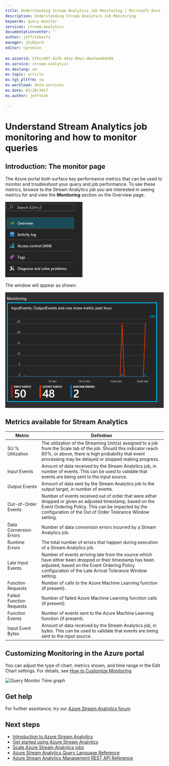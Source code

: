 ```yaml
---
title: Understanding Stream Analytics Job Monitoring | Microsoft Docs
description: Understanding Stream Analytics Job Monitoring
keywords: query monitor
services: stream-analytics
documentationcenter: ''
author: jeffstokes72
manager: jhubbard
editor: cgronlun

ms.assetid: 5f5cc00f-4a7b-491e-89e1-dbafea46d399
ms.service: stream-analytics
ms.devlang: na
ms.topic: article
ms.tgt_pltfrm: na
ms.workload: data-services
ms.date: 03/28/2017
ms.author: jeffstok

---
```

# Understand Stream Analytics job monitoring and how to monitor queries

## Introduction: The monitor page
The Azure portal both surface key performance metrics that can be used to monitor and troubleshoot your query and job performance. To see these metrics, browse to the Stream Analytics job you are interested in seeing metrics for and view the **Monitoring** section on the Overview page.  

![Monitoring link](./media/stream-analytics-monitoring/02-stream-analytics-monitoring-block.png)

The window will appear as shown:

![Monitoring job Dashboard](./media/stream-analytics-monitoring/01-stream-analytics-monitoring.png)  

## Metrics available for Stream Analytics
| Metric                 | Definition                               |
| ---------------------- | ---------------------------------------- |
| SU % Utilization       | The utilization of the Streaming Unit(s) assigned to a job from the Scale tab of the job. Should this indicator reach 80%, or above, there is high probability that event processing may be delayed or stopped making progress. |
| Input Events           | Amount of data received by the Stream Analytics job, in number of events. This can be used to validate that events are being sent to the input source. |
| Output Events          | Amount of data sent by the Stream Analytics job to the output target, in number of events. |
| Out-of-Order Events    | Number of events received out of order that were either dropped or given an adjusted timestamp, based on the Event Ordering Policy. This can be impacted by the configuration of the Out of Order Tolerance Window setting. |
| Data Conversion Errors | Number of data conversion errors incurred by a Stream Analytics job. |
| Runtime Errors         | The total number of errors that happen during execution of a Stream Analytics job. |
| Late Input Events      | Number of events arriving late from the source which have either been dropped or their timestamp has been adjusted, based on the Event Ordering Policy configuration of the Late Arrival Tolerance Window setting. |
| Function Requests      | Number of calls to the Azure Machine Learning function (if present). |
| Failed Function Requests | Number of failed Azure Machine Learning function calls (if present). |
| Function Events        | Number of events sent to the Azure Machine Learning function (if present). |
| Input Event Bytes      | Amount of data received by the Stream Analytics job, in bytes. This can be used to validate that events are being sent to the input source. |


## Customizing Monitoring in the Azure portal
You can adjust the type of chart, metrics shown, and time range in the Edit Chart settings. For details, see [How to Customize Monitoring](../monitoring-and-diagnostics/insights-how-to-customize-monitoring.md).

  ![Query Monitor Time graph](./media/stream-analytics-monitoring/08-stream-analytics-monitoring.png)  


## Get help
For further assistance, try our [Azure Stream Analytics forum](https://social.msdn.microsoft.com/Forums/home?forum=AzureStreamAnalytics)

## Next steps
* [Introduction to Azure Stream Analytics](stream-analytics-introduction.md)
* [Get started using Azure Stream Analytics](stream-analytics-get-started.md)
* [Scale Azure Stream Analytics jobs](stream-analytics-scale-jobs.md)
* [Azure Stream Analytics Query Language Reference](https://msdn.microsoft.com/library/azure/dn834998.aspx)
* [Azure Stream Analytics Management REST API Reference](https://msdn.microsoft.com/library/azure/dn835031.aspx)

